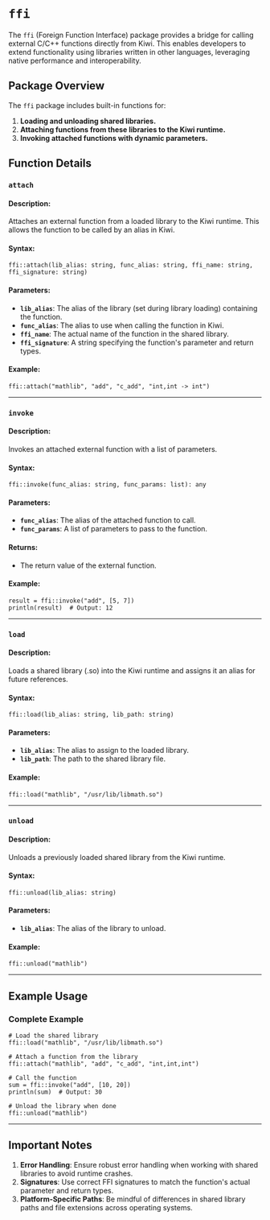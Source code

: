 # `ffi`

The `ffi` (Foreign Function Interface) package provides a bridge for calling external C/C++ functions directly from Kiwi. This enables developers to extend functionality using libraries written in other languages, leveraging native performance and interoperability.

## **Package Overview**

The `ffi` package includes built-in functions for:

1. **Loading and unloading shared libraries.**
2. **Attaching functions from these libraries to the Kiwi runtime.**
3. **Invoking attached functions with dynamic parameters.**


## **Function Details**

### `attach`

#### **Description:**
Attaches an external function from a loaded library to the Kiwi runtime. This allows the function to be called by an alias in Kiwi.

#### **Syntax:**
```kiwi
ffi::attach(lib_alias: string, func_alias: string, ffi_name: string, ffi_signature: string)
```

#### **Parameters:**
- **`lib_alias`**: The alias of the library (set during library loading) containing the function.
- **`func_alias`**: The alias to use when calling the function in Kiwi.
- **`ffi_name`**: The actual name of the function in the shared library.
- **`ffi_signature`**: A string specifying the function's parameter and return types.

#### **Example:**
```kiwi
ffi::attach("mathlib", "add", "c_add", "int,int -> int")
```

---

### `invoke`

#### **Description:**
Invokes an attached external function with a list of parameters.

#### **Syntax:**
```kiwi
ffi::invoke(func_alias: string, func_params: list): any
```

#### **Parameters:**
- **`func_alias`**: The alias of the attached function to call.
- **`func_params`**: A list of parameters to pass to the function.

#### **Returns:**
- The return value of the external function.

#### **Example:**
```kiwi
result = ffi::invoke("add", [5, 7])
println(result)  # Output: 12
```

---

### `load`

#### **Description:**
Loads a shared library (.so) into the Kiwi runtime and assigns it an alias for future references.

#### **Syntax:**
```kiwi
ffi::load(lib_alias: string, lib_path: string)
```

#### **Parameters:**
- **`lib_alias`**: The alias to assign to the loaded library.
- **`lib_path`**: The path to the shared library file.

#### **Example:**
```kiwi
ffi::load("mathlib", "/usr/lib/libmath.so")
```

---

### `unload`

#### **Description:**
Unloads a previously loaded shared library from the Kiwi runtime.

#### **Syntax:**
```kiwi
ffi::unload(lib_alias: string)
```

#### **Parameters:**
- **`lib_alias`**: The alias of the library to unload.

#### **Example:**
```kiwi
ffi::unload("mathlib")
```

---

## **Example Usage**

### **Complete Example**
```kiwi
# Load the shared library
ffi::load("mathlib", "/usr/lib/libmath.so")

# Attach a function from the library
ffi::attach("mathlib", "add", "c_add", "int,int,int")

# Call the function
sum = ffi::invoke("add", [10, 20])
println(sum)  # Output: 30

# Unload the library when done
ffi::unload("mathlib")
```

---

## **Important Notes**
1. **Error Handling**: Ensure robust error handling when working with shared libraries to avoid runtime crashes.
2. **Signatures**: Use correct FFI signatures to match the function's actual parameter and return types.
3. **Platform-Specific Paths**: Be mindful of differences in shared library paths and file extensions across operating systems.